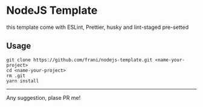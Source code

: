 # NodeJS Template

this template come with ESLint, Prettier, husky and lint-staged pre-setted

## Usage

```
git clone https://github.com/frani/nodejs-template.git <name-your-project>
cd <name-your-project>
rm .git
yarn install
```

---

Any suggestion, plase PR me!
